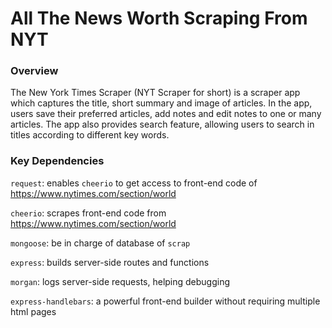 # All The News Worth Scraping From NYT

### Overview

The New York Times Scraper (NYT Scraper for short) is a scraper app which captures the title, short summary and image of articles. In the app, users save their preferred articles, add notes and edit notes to one or many articles. The app also provides search feature, allowing users to search in titles according to different key words.
 
### Key Dependencies

`request`: enables `cheerio` to get access to front-end code of https://www.nytimes.com/section/world

`cheerio`: scrapes front-end code from https://www.nytimes.com/section/world

`mongoose`: be in charge of database of `scrap`

`express`: builds server-side routes and functions

`morgan`: logs server-side requests, helping debugging

`express-handlebars`: a powerful front-end builder without requiring multiple html pages

